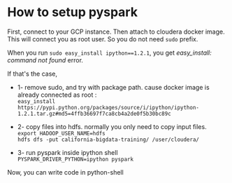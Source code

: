 # How to setup pyspark
First, connect to your GCP instance. Then attach to cloudera docker image. This will connect you as root user. So you do not need `sudo` prefix.

When you run `sudo easy_install ipython==1.2.1`, you get *easy_install: command not found* error. 

If that's the case,
* 1- remove sudo, and try with package path. cause docker image is already connected as root :<br />
`easy_install https://pypi.python.org/packages/source/i/ipython/ipython-1.2.1.tar.gz#md5=4ffb36697f7ca8cb4a2de0f5b30bc89c` 

* 2- copy files into hdfs. normally you only need to copy input files.<br />
`export HADOOP_USER_NAME=hdfs`<br />
`hdfs dfs -put california-bigdata-training/ /user/cloudera/`

* 3- run pyspark inside ipython shell <br />
`PYSPARK_DRIVER_PYTHON=ipython pyspark`

Now, you can write code in python-shell



